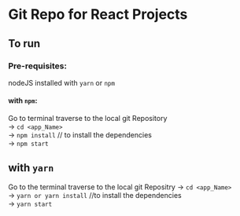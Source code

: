 # Git Repo for React Projects

## To run

### Pre-requisites:  
nodeJS installed with `yarn` or  `npm`  
#### with `npm`:
Go to terminal traverse to the local git Repository  
-> `cd <app_Name>`  
-> `npm install`  // to install the dependencies  
-> `npm start`  
  
## with `yarn`
Go to the terminal traverse to the local git Repositry
 -> `cd <app_Name>`  
 -> `yarn or yarn install` //to install the dependencies  
 -> `yarn start  `
